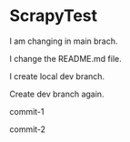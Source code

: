 # ScrapyTest

I am changing in main brach.

I change the README.md file.

I create local dev branch.

Create dev branch again.

commit-1

commit-2
